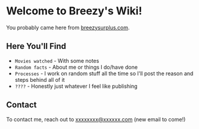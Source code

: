 # Welcome to Breezy's Wiki!

You probably came here from [breezysurplus.com](https://www.breezysurplus.com).

## Here You'll Find

* `Movies watched` - With some notes
* `Random facts` - About me or things I do/have done
* `Processes` - I work on random stuff all the time so I'll post the reason and steps behind all of it
* `????` - Honestly just whatever I feel like publishing

## Contact

To contact me, reach out to xxxxxxxx@xxxxxx.com (new email to come!)
